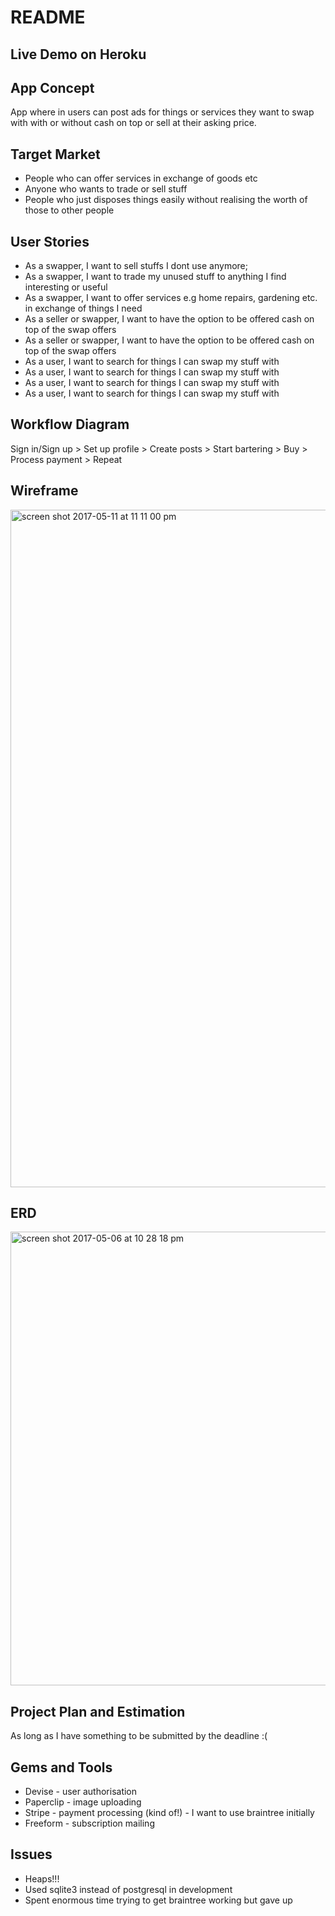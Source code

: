 # README

## Live Demo on Heroku

## App Concept
App where in users can post ads for things or services they want to swap with with or without cash on top or sell at their asking price.

## Target Market
- People who can offer services in exchange of goods etc
- Anyone who wants to trade or sell stuff
- People who just disposes things easily without realising the worth of those to other people

## User Stories
- As a swapper, I want to sell stuffs I dont use anymore;
- As a swapper, I want to trade my unused stuff to anything I find interesting or useful
- As a swapper, I want to offer services e.g home repairs, gardening etc. in exchange of things I need
- As a seller or swapper, I want to have the option to be offered cash on top of the swap offers
- As a seller or swapper, I want to have the option to be offered cash on top of the swap offers
- As a user, I want to search for things I can swap my stuff with
- As a user, I want to search for things I can swap my stuff with
- As a user, I want to search for things I can swap my stuff with
- As a user, I want to search for things I can swap my stuff with

## Workflow Diagram
Sign in/Sign up > Set up profile > Create posts > Start bartering > Buy > Process payment > Repeat

## Wireframe
<img width="1084" alt="screen shot 2017-05-11 at 11 11 00 pm" src="https://cloud.githubusercontent.com/assets/18462926/25951248/6ec06b64-36a0-11e7-9558-f1fbfa72406f.png">


## ERD
<img width="726" alt="screen shot 2017-05-06 at 10 28 18 pm" src="https://cloud.githubusercontent.com/assets/18462926/25933586/28a4e32a-365b-11e7-80b3-ba21ddf75f33.png">


## Project Plan and Estimation
As long as I have something to be submitted by the deadline :(

## Gems and Tools
- Devise - user authorisation
- Paperclip - image uploading
- Stripe - payment processing (kind of!) - I want to use braintree initially
- Freeform - subscription mailing

## Issues
- Heaps!!!
- Used sqlite3 instead of postgresql in development
- Spent enormous time trying to get braintree working but gave up





